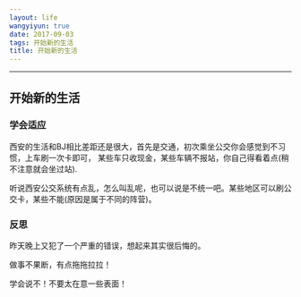 ```yaml
---
layout: life
wangyiyun: true
date: 2017-09-03
tags: 开始新的生活
title: 开始新的生活
---
```


*************


## 开始新的生活

### 学会适应
西安的生活和BJ相比差距还是很大，首先是交通，初次乘坐公交你会感觉到不习惯，上车刷一次卡即可，
某些车只收现金，某些车辆不报站，你自己得看着点(稍不注意就会坐过站).

听说西安公交系统有点乱，怎么叫乱呢，也可以说是不统一吧。某些地区可以刷公交卡，某些不能(原因是属于不同的阵营)。


### 反思

昨天晚上又犯了一个严重的错误，想起来其实很后悔的。

做事不果断，有点拖拖拉拉！

学会说不！不要太在意一些表面！




